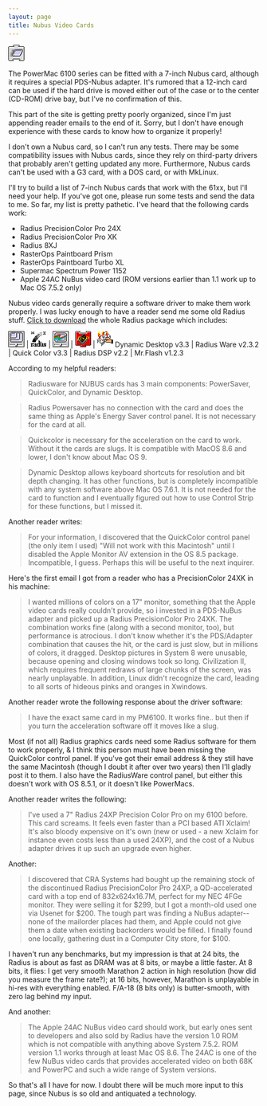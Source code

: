 ```yaml
---
layout: page
title: Nubus Video Cards
---
```


![Logo](/mac/powermac6100/img/07graphics.gif)

The PowerMac 6100 series can be fitted with a 7-inch Nubus card, although it requires a special PDS-Nubus adapter. It's rumored that a 12-inch card can be used if the hard drive is moved either out of the case or to the center (CD-ROM) drive bay, but I've no confirmation of this.

This part of the site is getting pretty poorly organized, since I'm just appending reader emails to the end of it. Sorry, but I don't have enough experience with these cards to know how to organize it properly!

I don't own a Nubus card, so I can't run any tests. There may be some compatibility issues with Nubus cards, since they rely on third-party drivers that probably aren't getting updated any more. Furthermore, Nubus cards can't be used with a G3 card, with a DOS card, or with MkLinux.

I'll try to build a list of 7-inch Nubus cards that work with the 61xx, but I'll need your help. If you've got one, please run some tests and send the data to me. So far, my list is pretty pathetic. I've heard that the following cards work:

* Radius PrecisionColor Pro 24X
* Radius PrecisionColor Pro XK
* Radius 8XJ
* RasterOps Paintboard Prism
* RasterOps Paintboard Turbo XL
* Supermac Spectrum Power 1152
* Apple 24AC NuBus video card (ROM versions earlier than 1.1 work up to Mac OS 7.5.2 only) 

Nubus video cards generally require a software driver to make them work properly. I was lucky enough to have a reader send me some old Radius stuff. [Click to download](/mac/powermac6100/graphics/soft/drivers.sit.hqx) the whole Radius package which includes: 

![1](/mac/powermac6100/img/DynamicDesktop.gif) | ![2](/mac/powermac6100/img/RadiusWare.gif) | ![3](/mac/powermac6100/img/QuickColor.gif) | ![4](/mac/powermac6100/img/RadiusDSP.gif) | ![5](/mac/powermac6100/img/MrFlash.gif)
Dynamic Desktop v3.3 | Radius Ware v2.3.2 | Quick Color v3.3 | Radius DSP v2.2 | Mr.Flash v1.2.3

According to my helpful readers:

> Radiusware for NUBUS cards has 3 main components: PowerSaver, QuickColor, and Dynamic Desktop.

> Radius Powersaver has no connection with the card and does the same thing as Apple's Energy Saver control panel. It is not necessary for the card at all.

> Quickcolor is necessary for the acceleration on the card to work. Without it the cards are slugs. It is compatible with MacOS 8.6 and lower, I don't know about Mac OS 9.

> Dynamic Desktop allows keyboard shortcuts for resolution and bit depth changing. It has other functions, but is completely incompatible with any system software above Mac OS 7.6.1. It is not needed for the card to function and I eventually figured out how to use Control Strip for these functions, but I missed it.

Another reader writes:

> For your information, I discovered that the QuickColor control panel (the only item I used) "Will not work with this Macintosh" until I disabled the Apple Monitor AV extension in the OS 8.5 package. Incompatible, I guess. Perhaps this will be useful to the next inquirer. 

Here's the first email I got from a reader who has a PrecisionColor 24XK in his machine:

> I wanted millions of colors on a 17" monitor, something that the Apple video cards really couldn't provide, so i invested in a PDS-NuBus adapter and picked up a Radius PrecisionColor Pro 24XK. The combination works fine (along with a second monitor, too), but performance is atrocious. I don't know whether it's the PDS/Adapter combination that causes the hit, or the card is just slow, but in millions of colors, it dragged. Desktop pictures in System 8 were unusable, because opening and closing windows took so long. Civilization II, which requires frequent redraws of large chunks of the screen, was nearly unplayable. In addition, Linux didn't recognize the card, leading to all sorts of hideous pinks and oranges in Xwindows.

Another reader wrote the following response about the driver software:

> I have the exact same card in my PM6100. It works fine.. but then if you turn the acceleration software off it moves like a slug.

Most (if not all) Radius graphics cards need some Radius software for them to work properly, & I think this person must have been missing the QuickColor control panel. If you've got their email address & they still have the same Macintosh (though I doubt it after over two years) then I'll gladly post it to them. I also have the RadiusWare control panel, but either this doesn't work with OS 8.5.1, or it doesn't like PowerMacs.

Another reader writes the following:

> I've used a 7" Radius 24XP Precision Color Pro on my 6100 before. This card screams. It feels even faster than a PCI based ATI Xclaim! It's also bloody expensive on it's own (new or used - a new Xclaim for instance even costs less than a used 24XP), and the cost of a Nubus adapter drives it up such an upgrade even higher.

Another:

> I discovered that CRA Systems had bought up the remaining stock of the discontinued Radius PrecisionColor Pro 24XP, a QD-accelerated card with a top end of 832x624x16.7M, perfect for my NEC 4FGe monitor. They were selling it for $299, but I got a month-old used one via Usenet for $200. The tough part was finding a NuBus adapter--none of the mailorder places had them, and Apple could not give them a date when existing backorders would be filled. I finally found one locally, gathering dust in a Computer City store, for $100.

I haven't run any benchmarks, but my impression is that at 24 bits, the Radius is about as fast as DRAM was at 8 bits, or maybe a little faster. At 8 bits, it flies: I get very smooth Marathon 2 action in high resolution (how did you measure the frame rate?); at 16 bits, however, Marathon is unplayable in hi-res with everything enabled. F/A-18 (8 bits only) is butter-smooth, with zero lag behind my input.

And another:

> The Apple 24AC NuBus video card should work, but early ones sent to developers and also sold by Radius have the version 1.0 ROM which is not compatible with anything above System 7.5.2. ROM version 1.1 works through at least Mac OS 8.6. The 24AC is one of the few NuBus video cards that provides accelerated video on both 68K and PowerPC and such a wide range of System versions. 

So that's all I have for now. I doubt there will be much more input to this page, since Nubus is so old and antiquated a technology.
